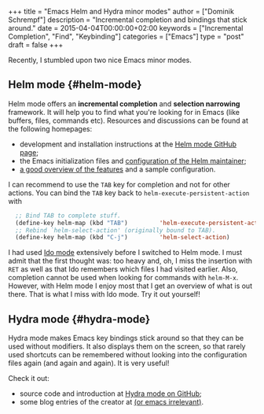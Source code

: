 +++
title = "Emacs Helm and Hydra minor modes"
author = ["Dominik Schrempf"]
description = "Incremental completion and bindings that stick around."
date = 2015-04-04T00:00:00+02:00
keywords = ["Incremental Completion", "Find", "Keybinding"]
categories = ["Emacs"]
type = "post"
draft = false
+++

Recently, I stumbled upon two nice Emacs minor modes.


## Helm mode {#helm-mode}

Helm mode offers an **incremental completion** and **selection narrowing**
framework.  It will help you to find what you're looking for in Emacs
(like buffers, files, commands etc).  Resources and discussions can be
found at the following homepages:

-   development and installation instructions at the [Helm mode GitHub page](https://github.com/emacs-helm/helm);
-   the Emacs initialization files and [configuration of the Helm maintainer](https://github.com/thierryvolpiatto/emacs-tv-config);
-   [a good overview of the features](http://tuhdo.github.io/helm-intro.html) and a sample configuration.

I can recommend to use the `TAB` key for completion and not for other
actions.  You can bind the `TAB` key back to
`helm-execute-persistent-action` with

```lisp
  ;; Bind TAB to complete stuff.
  (define-key helm-map (kbd "TAB")         'helm-execute-persistent-action)
  ;; Rebind `helm-select-action' (originally bound to TAB).
  (define-key helm-map (kbd "C-j")         'helm-select-action)
```

I had used [Ido mode](http://emacswiki.org/emacs/InteractivelyDoThings) extensively before I switched to Helm mode.  I
must admit that the first thought was: too heavy and, oh, I miss the
insertion with `RET` as well as that Ido remembers which files I had
visited earlier.  Also, completion cannot be used when looking for
commands with `helm-M-x`.  However, with Helm mode I enjoy most that I
get an overview of what is out there.  That is what I miss with Ido
mode.  Try it out yourself!


## Hydra mode {#hydra-mode}

Hydra mode makes Emacs key bindings stick around so that they can be
used without modifiers.  It also displays them on the screen, so that
rarely used shortcuts can be remembered without looking into the
configuration files again (and again and again).  It is very useful!

Check it out:

-   source code and introduction at [Hydra mode on GitHub](https://github.com/abo-abo/hydra);
-   some blog entries of the creator at [(or emacs irrelevant)](http://oremacs.com/archive/).
